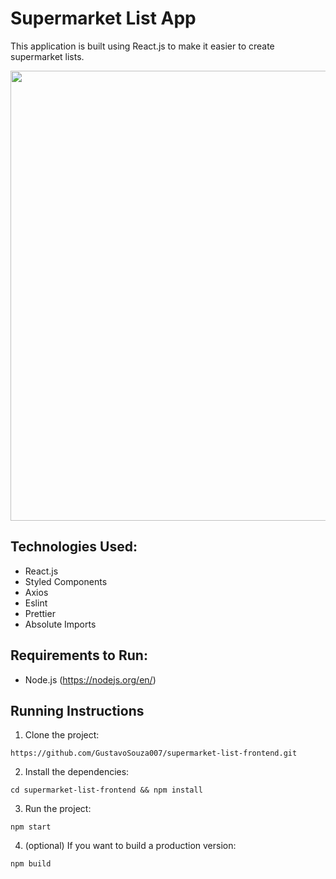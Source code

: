 # Supermarket List App

This application is built using React.js to make it easier to create supermarket lists.

<p>
<img width='720' src="https://github.com/GustavoSouza007/supermarket-list-frontend/blob/master/public/images/demo.gif" />
</p>

## Technologies Used:

- React.js
- Styled Components
- Axios
- Eslint
- Prettier
- Absolute Imports

## Requirements to Run:

- Node.js (https://nodejs.org/en/)

## Running Instructions

1. Clone the project:

```
https://github.com/GustavoSouza007/supermarket-list-frontend.git
```

2. Install the dependencies:

```
cd supermarket-list-frontend && npm install
```

3. Run the project:

```
npm start
```

4. (optional) If you want to build a production version:

```
npm build
```
